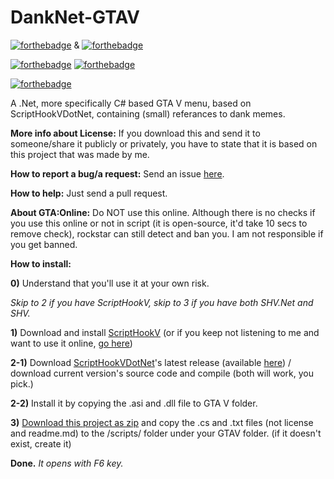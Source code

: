 # DankNet-GTAV
[![forthebadge](http://forthebadge.com/images/badges/built-by-hipsters.svg)](http://forthebadge.com) & [![forthebadge](http://forthebadge.com/images/badges/built-by-developers.svg)](http://forthebadge.com)

[![forthebadge](http://forthebadge.com/images/badges/made-with-crayons.svg)](http://forthebadge.com) [![forthebadge](http://forthebadge.com/images/badges/built-with-swag.svg)](http://forthebadge.com)

[![forthebadge](http://forthebadge.com/images/badges/makes-people-smile.svg)](http://forthebadge.com)

A .Net, more specifically C# based GTA V menu, based on ScriptHookVDotNet, containing (small) referances to dank memes.

**More info about License:**
If you download this and send it to someone/share it publicly or privately, you have to state that it is based on this project that was made by me.

**How to report a bug/a request:**
Send an issue [here](https://github.com/ardaozkal/DankNet-GTAV/issues).

**How to help:**
Just send a pull request.

**About GTA:Online:**
Do NOT use this online. Although there is no checks if you use this online or not in script (it is open-source, it'd take 10 secs to remove check), rockstar can still detect and ban you. I am not responsible if you get banned.

**How to install:**

**0)** Understand that you'll use it at your own risk.

*Skip to 2 if you have ScriptHookV, skip to 3 if you have both SHV.Net and SHV.*

**1)** Download and install [ScriptHookV](http://www.dev-c.com/gtav/scripthookv/) (or if you keep not listening to me and want to use it online, [go here](http://www.se7ensins.com/forums/threads/gta-online-online-bypass-1-28-mod-menu-mega-thread-info-thread.1318313/))

**2-1)** Download [ScriptHookVDotNet](https://github.com/crosire/scripthookvdotnet)'s latest release (available [here](https://github.com/crosire/scripthookvdotnet/releases)) / download current version's source code and compile (both will work, you pick.)

**2-2)** Install it by copying the .asi and .dll file to GTA V folder.

**3)** [Download this project as zip](https://github.com/ardaozkal/DankNet-GTAV/archive/master.zip) and copy the .cs and .txt files (not license and readme.md) to the /scripts/ folder under your GTAV folder. (if it doesn't exist, create it)

**Done.** *It opens with F6 key.*
